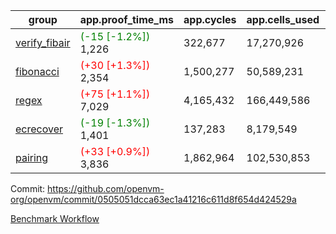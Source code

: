| group | app.proof_time_ms | app.cycles | app.cells_used | leaf.proof_time_ms | leaf.cycles | leaf.cells_used |
| -- | -- | -- | -- | -- | -- | -- |
| [verify_fibair](https://github.com/openvm-org/openvm/blob/benchmark-results/benchmarks-pr/1872/verify_fibair-0505051dcca63ec1a41216c611d8f654d424529a.md) |<span style='color: green'>(-15 [-1.2%])</span> 1,226 |  322,677 |  17,270,926 |- | - | - |
| [fibonacci](https://github.com/openvm-org/openvm/blob/benchmark-results/benchmarks-pr/1872/fibonacci-0505051dcca63ec1a41216c611d8f654d424529a.md) |<span style='color: red'>(+30 [+1.3%])</span> 2,354 |  1,500,277 |  50,589,231 |- | - | - |
| [regex](https://github.com/openvm-org/openvm/blob/benchmark-results/benchmarks-pr/1872/regex-0505051dcca63ec1a41216c611d8f654d424529a.md) |<span style='color: red'>(+75 [+1.1%])</span> 7,029 |  4,165,432 |  166,449,586 |- | - | - |
| [ecrecover](https://github.com/openvm-org/openvm/blob/benchmark-results/benchmarks-pr/1872/ecrecover-0505051dcca63ec1a41216c611d8f654d424529a.md) |<span style='color: green'>(-19 [-1.3%])</span> 1,401 |  137,283 |  8,179,549 |- | - | - |
| [pairing](https://github.com/openvm-org/openvm/blob/benchmark-results/benchmarks-pr/1872/pairing-0505051dcca63ec1a41216c611d8f654d424529a.md) |<span style='color: red'>(+33 [+0.9%])</span> 3,836 |  1,862,964 |  102,530,853 |- | - | - |


Commit: https://github.com/openvm-org/openvm/commit/0505051dcca63ec1a41216c611d8f654d424529a

[Benchmark Workflow](https://github.com/openvm-org/openvm/actions/runs/16351934799)
